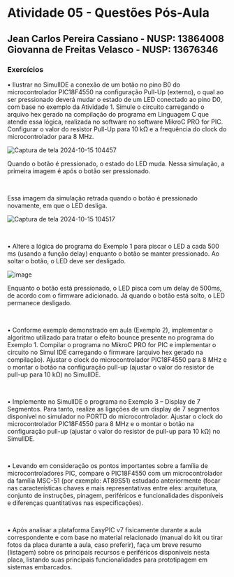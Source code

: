 # Atividade 05 - Questões Pós-Aula

## Jean Carlos Pereira Cassiano - NUSP: 13864008 <br> Giovanna de Freitas Velasco - NUSP: 13676346

### Exercícios

• Ilustrar no SimulIDE a conexão de um botão no pino B0 do microcontrolador PIC18F4550 na configuração Pull-Up (externo), o qual ao ser pressionado deverá mudar o estado de um LED conectado ao pino D0, com base no exemplo da Atividade 1. Simule o circuito carregando o arquivo hex gerado na compilação do programa em Linguagem C que atende essa lógica, realizada no software no software MikroC PRO for PIC. Configurar o valor do resistor Pull-Up para 10 kΩ e a frequência do clock do microcontrolador para 8 MHz.

![Captura de tela 2024-10-15 104457](https://github.com/user-attachments/assets/2947e614-2a9c-4347-80cc-f67e9a7e1dbf)

Quando o botão é pressionado, o estado do LED muda. Nessa simulação, a primeira imagem é após o botão ser pressionado.

<br>

Essa imagem da simulação retrada quando o botão é pressionado novamente, em que o LED desliga.

![Captura de tela 2024-10-15 104517](https://github.com/user-attachments/assets/f2a1f5b2-37d4-4e94-9bb7-d264370d049b)

<br>

• Altere a lógica do programa do Exemplo 1 para piscar o LED a cada 500 ms (usando a função delay) enquanto o botão se manter pressionado. Ao soltar o botão, o LED deve ser desligado. 

![image](https://github.com/user-attachments/assets/890d7b9b-c259-4313-9cc7-87bc6556e5c5)

Enquanto o botão está pressionado, o LED pisca com um delay de 500ms, de acordo com o firmware adicionado. Já quando o botão está solto, o LED permanece desligado.


<br>

• Conforme exemplo demonstrado em aula (Exemplo 2), implementar o algoritmo utilizado para tratar o efeito bounce presente no programa do Exemplo 1. Compilar o programa no MikroC PRO for PIC e implementar o circuito no Simul IDE carregando o firmware (arquivo hex gerado na compilação). Ajustar o clock do microcontrolador PIC18F4550 para 8 MHz e o montar o botão na configuração pull-up (ajustar o valor do resistor de pull-up para 10 kΩ) no SimulIDE.


<br>

• Implemente no SimulIDE o programa no Exemplo 3 – Display de 7 Segmentos. Para tanto, realize as ligações de um display de 7 segmentos disponível no simulador no PORTD do microcontrolador. Ajustar o clock do microcontrolador PIC18F4550 para 8 MHz e o montar o botão na configuração pull-up (ajustar o valor do resistor de pull-up para 10 kΩ) no SimulIDE.



<br>

• Levando em consideração os pontos importantes sobre a família de microcontroladores PIC, compare o PIC18F4550 com um microcontrolador da família MSC-51 (por exemplo: AT89S51) estudado anteriormente (focar nas características chaves e mais representativas entre eles: arquitetura, conjunto de instruções, pinagem, periféricos e funcionalidades disponíveis e diferenças quantitativas nas especificações).


<br>

• Após analisar a plataforma EasyPIC v7 fisicamente durante a aula correspondente e com base no material relacionado (manual do kit ou tirar fotos da placa durante a aula, caso preferir), faça um breve resumo (listagem) sobre os principais recursos e periféricos disponíveis nesta placa, listando suas principais funcionalidades para prototipagem em sistemas embarcados.


<br>
